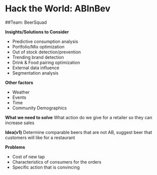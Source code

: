 # Hack the World: ABInBev

##Team: BeerSquad

**Insights/Solutions to Consider**
- Predictive consumption analysis
- Portfolio/Mix optimization
- Out of stock detection/prevention
- Trending brand detection
- Drink & Food pairing optimization
- External data influence
- Segmentation analysis

**Other factors**
- Weather
- Events
- Time
- Community Demographics

**What we need to solve**
What action do we give for a retailer so they can increase sales


**Idea(v1)**
Determine comparable beers that are not AB, suggest beer that customers will like for a restaurant

**Problems**
- Cost of new tap
- Characteristics of consumers for the orders
- Specific action that is convincing
